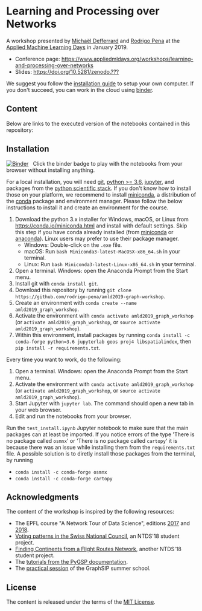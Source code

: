 # Learning and Processing over Networks

A workshop presented by [Michaël Defferrard](http://deff.ch) and [Rodrigo Pena](https://rodrigo-pena.github.io) at the [Applied Machine Learning Days](https://www.appliedmldays.org) in January 2019.

* Conference page: <https://www.appliedmldays.org/workshops/learning-and-processing-over-networks>
* Slides: <https://doi.org/10.5281/zenodo.???>

We suggest you follow the [installation guide](#installation) to setup your own computer.
If you don't succeed, you can work in the cloud using [binder].

## Content

Below are links to the executed version of the notebooks contained in this repository:

## Installation

[![Binder](https://mybinder.org/badge.svg)][binder]
&nbsp; Click the binder badge to play with the notebooks from your browser without installing anything.

[binder]: https://mybinder.org/v2/gh/rodrigo-pena/amld2019-graph-workshop/master?urlpath=lab

For a local installation, you will need [git], [python >= 3.6][python], [jupyter], and packages from the [python scientific stack][scipy].
If you don't know how to install those on your platform, we recommend to install [miniconda], a distribution of the [conda] package and environment manager. Please follow the below instructions to install it and create an environment for the course.

1. Download the python 3.x installer for Windows, macOS, or Linux from <https://conda.io/miniconda.html> and install with default settings.
   Skip this step if you have conda already installed (from [miniconda] or [anaconda]).
   Linux users may prefer to use their package manager.
   * Windows: Double-click on the `.exe` file.
   * macOS: Run `bash Miniconda3-latest-MacOSX-x86_64.sh` in your terminal.
   * Linux: Run `bash Miniconda3-latest-Linux-x86_64.sh` in your terminal.
1. Open a terminal. Windows: open the Anaconda Prompt from the Start menu.
1. Install git with `conda install git`.
1. Download this repository by running `git clone https://github.com/rodrigo-pena/amld2019-graph-workshop`.
1. Create an environment with `conda create --name amld2019_graph_workshop`.
1. Activate the environment with `conda activate amld2019_graph_workshop`
   (or `activate amld2019_graph_workshop`, or `source activate amld2019_graph_workshop`).
1. Within this environment, install packages by running `conda install -c conda-forge python=3.6 jupyterlab geos proj4 libspatialindex`, then `pip install -r requirements.txt`.

Every time you want to work, do the following:

1. Open a terminal. Windows: open the Anaconda Prompt from the Start menu.
1. Activate the environment with `conda activate amld2019_graph_workshop`
   (or `activate amld2019_graph_workshop`, or `source activate amld2019_graph_workshop`).
1. Start Jupyter with `jupyter lab`.
   The command should open a new tab in your web browser.
1. Edit and run the notebooks from your browser.

Run the `test_install.ipynb` Jupyter notebook to make sure that the main packages can at least be imported. If you notice errors of the type 'There is no package called `osmnx`' or 'There is no package called `cartopy`' it is because there was an issue while installing them from the `requirements.txt` file. A possible solution is to diretly install those packages from the terminal, by running

* `conda install -c conda-forge osmnx`
* `conda install -c conda-forge cartopy`

[git]: https://git-scm.com
[python]: https://www.python.org
[jupyter]: https://jupyter.org/
[scipy]: https://www.scipy.org
[conda]: https://conda.io
[miniconda]: https://conda.io/miniconda.html
[anaconda]: https://anaconda.org

## Acknowledgments

The content of the workshop is inspired by the following resources:

* The EPFL course "A Network Tour of Data Science", editions [2017][ntds2017] and [2018][ntds2018].
* [Voting patterns in the Swiss National Council][swiss_council], an NTDS'18 student project.
* [Finding Continents from a Flight Routes Network][flight_routes], another NTDS'18 student project.
* The [tutorials from the PyGSP documentation][pygsp_tutorials].
* The [practical session][graphsip] of the GraphSIP summer school.

[ntds2017]: https://github.com/mdeff/ntds_2017
[ntds2018]: https://github.com/mdeff/ntds_2018
[swiss_council]: https://github.com/nikolaiorgland/conseil_national
[flight_routes]: https://github.com/franckdess/NTDS_Project
[pygsp_tutorials]: https://pygsp.readthedocs.io/en/stable/tutorials
[graphsip]: https://github.com/mdeff/pygsp_tutorial_graphsip

## License

The content is released under the terms of the [MIT License](LICENSE.txt).
